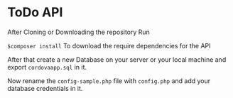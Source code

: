 # ToDo API

After Cloning or Downloading the repository Run

`$composer install`
To download the require dependencies for the API


After that create a new Database on your server or your local machine and export `cordovaapp.sql` in it.

Now rename the `config-sample.php` file with `config.php` and add your database credentials in it.


